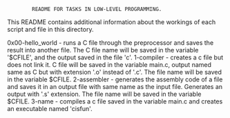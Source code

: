 			README FOR TASKS IN LOW-LEVEL PROGRAMMING.

This README contains additional information about the workings of each script and file in this directory.



0x00-hello_world - runs a C file through the preprocessor and saves the result into another file. The C file name will be saved in the variable '$CFILE', and the output saved in the file 'c'.
1-compiler - creates a c file but does not link it. C file will be saved in the variable main.c, output named same as C but with extension '.o' instead of '.c'. The file name will be saved in the variable $CFILE.
2-assembler - generates the assembly code of a file and saves it in an output file with same name as the input file. Generates an output with '.s' extension. The file name will be saved in the variable $CFILE.
3-name - compiles a c file saved in the variable main.c and creates an executable named 'cisfun'.
